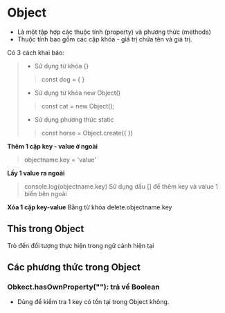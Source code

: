 # Object
- Là một tập hợp các thuộc tính (property) và phương thức (methods)
- Thuộc tính bao gồm các cặp khóa - giá trị chứa tên và giá trị.
>
Có 3 cách khai báo:
> - Sử dụng từ khóa {}
>> const dog = { }
> - Sử dụng từ khóa new Object()
>> const cat = new Object();
> - Sử dụng phương thức static
>> const horse = Object.create({ })
>
**Thêm 1 cặp key - value ở ngoài**
> objectname.key = 'value'
>
**Lấy 1 value ra ngoài**
> console.log(objectname.key)
> Sử dụng dấu [] để thêm key và value 1 biến bên ngoài
>
**Xóa 1 cặp key-value**
Bằng từ khóa delete.objectname.key
>
## This trong Object
Trỏ đến đối tượng thực hiện trong ngữ cảnh hiện tại
>
## Các phương thức trong Object
### Obkect.hasOwnProperty(""): trả về Boolean
- Dùng để kiểm tra 1 key có tồn tại trong Object không.
